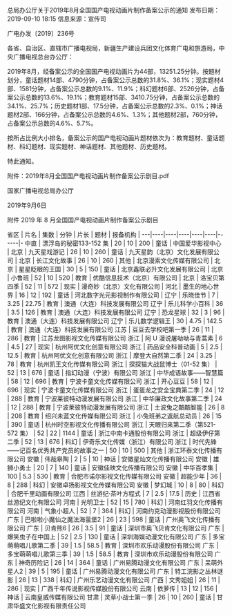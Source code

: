 总局办公厅关于2019年8月全国国产电视动画片制作备案公示的通知
发布日期：2019-09-10 18:15 	信息来源：宣传司 	

广电办发〔2019〕236号

各省、自治区、直辖市广播电视局，新疆生产建设兵团文化体育广电和旅游局，中央广播电视总台办公厅：

2019年8月，经备案公示的全国国产电视动画片为44部，13251.25分钟。按题材划分，童话题材14部、4790分钟，占备案公示总数的31.8%、36.1%；现实题材4部、1581分钟，占备案公示总数的9.1%、11.9%；科幻题材6部、2526分钟，占备案公示总数的13.6%、19.1%；教育题材15部、3410.75分钟，占备案公示总数的34.1%、25.7%；历史题材1部、17.5分钟，占备案公示总数的2.3%、0.1%；神话题材2部、166分钟，占备案公示总数的4.6%、1.3%；其他题材2部，760分钟，占备案公示总数的4.6%、5.7%。

按所占比例大小排名，备案公示的国产电视动画片题材依次为：教育题材、童话题材、科幻题材、现实题材、神话题材、其他题材、历史题材。

特此通知。

附件：2019年8月全国国产电视动画片制作备案公示剧目.pdf



国家广播电视总局办公厅

2019年9月6日　　

 
 




附件
2019 年 8 月全国国产电视动画片制作备案公示剧目 

省区 | 片名 | 集数 | 分钟 | 片长 | 题材 | 报备机构 | 
---|----|----|----|----|----|------|-
中直 | 漂浮岛的秘密133-152 集 | 20 | 10 | 200 | 童话 | 中国爱华影视中心 | 
北京 | 九天星戏游记 | 26 | 10 | 260 | 童话 | 九天星韵（北京）文化发展有限公司 | 
北京 | 长江文化故事 | 26 | 10 | 260 | 其他 | 北京漫索文化传媒有限公司 | 
北京 | 星星眨眼的王国 | 30 | 5 | 150 | 童话 | 北京鑫联必升文化发展有限公司 | 
北京 | 小鲁班 | 52 | 10 | 520 | 教育 | 优酷信息技术（北京）有限公司 | 
北京 | 洛宝贝第四季 | 52 | 11 | 572 | 现实 | 漫奇妙（北京）文化有限公司 | 
河北 | 墨生的地心世界 | 16 | 12 | 192 | 童话 | 河北数字光元影视制作有限公司 | 
辽宁 | 乐晓佳节 | 7 | 3.25 | 22.75 | 教育 | 澳通（大连）科技发展有限公司
辽宁 | 乐儿科学小百科 | 36 | 3.5 | 126 | 教育 | 澳通（大连）科技发展有限公司
辽宁 | 恐龙星球 | 32 | 3 | 96 | 教育 | 澳通（大连）科技发展有限公司
辽宁 | 乐儿数学逻辑王 | 30 | 4.75 | 142.5 | 教育 | 澳通（大连）科技发展有限公司
江苏 | 豆豆去学校吧第一季 | 26 | 11 | 286 | 教育 | 江苏龙图影视文化传媒有限公司
浙江 | 阿 U 漫说屠呦呦与青蒿素 | 6 | 4.5 | 27 | 现实 | 杭州阿优文化创意有限公司
浙江 | 药品安全科普动画 | 5 | 2.5 | 12.5 | 教育 | 杭州阿优文化创意有限公司
浙江 | 摩登大自然第二季 | 24 | 3.25 | 78 | 教育 | 杭州凯王文化传媒有限公司
浙江 | 探探猫大战鼠博士（01-52 集） | 52 | 13 | 676 | 童话 | 指幻动漫（宁波）有限公司
浙江 | 中华成语故事——智慧篇 | 58 | 12 | 696 | 教育 | 宁波卡童文化传媒有限公司
浙江 | 开心豆豆 | 58 | 12 | 696 | 现实 | 宁波卡童文化传媒有限公司
浙江 | 蛋蛋龙之安全宝典第二季 | 24 | 12 | 288 | 教育 | 宁波莱彼特动漫发展有限公司
浙江 | 中华廉政文化故事第二季 | 24 | 12 | 288 | 教育 | 宁波莱彼特动漫发展有限公司
浙江 | 土波兔之酷酷智能 | 26 | 8 | 208 | 教育 | 绍兴未蓝文化传媒有限公司
浙江 | 小兔班弟之返航总动员 | 26 | 15 | 390 | 童话 | 杭州时空影视文化传播有限公司
浙江 | 天眼归来第二季（第521-572 集） | 52 | 22 | 1144 | 童话 | 浙江中南卡通股份有限公司
浙江 | 超级伊仔第二季 | 52 | 13 | 676 | 科幻 | 伊奇乐文化传媒（浙江）有限公司
浙江 | 时代先锋——记百名优秀共产党员的故事之一 | 50 | 10 | 500 | 其他 | 浙江环泰文化传播有限公司
安徽 | 伟哉皋陶 | 2 | 5 | 10 | 神话 | 安徽星灿文化传播有限公司
安徽 | 雄狮小勇士 | 20 | 7 | 140 | 童话 | 安徽佳映文化传播有限公司
安徽 | 中华百孝集 | 100 | 5.3 | 530 | 教育 | 合肥市诺尔影视文化传媒有限公司
安徽 | 超能少年 | 36 | 8 | 288 | 科幻 | 安徽卓扬影视文化传媒有限公司
安徽 | 梦幻城 | 10 | 8 | 80 | 科幻 | 合肥千里动画有限公司
江西 | 丝游纪·茶叶方程式 | 7 | 2.5 | 17.5 | 历史 | 江西省丝游纪文化有限公司
河南 | 光明卫士 | 52 | 15 | 780 | 科幻 | 河南红羽文化传播有限公司
河南 | 气象小超人 | 52 | 7 | 364 | 科幻 | 河南约克动漫影视股份有限公司
广东 | 巴啦啦小魔仙之魔法海萤堡2 | 26 | 23 | 598 | 童话 | 广州奥飞文化传播有限公司
广东 | 贝肯熊6 | 26 | 3.5 | 91 | 童话 | 深圳市奥飞贝肯文化有限公司
广东 | 爆笑虫子在中国上 | 52 | 2.5 | 130 | 童话 | 深圳海娱动漫文化有限公司
广东 | 多宝萌萌唱儿歌第二季 | 39 | 1.5 | 58.5 | 教育 | 深圳市欢乐动漫股份有限公司
广东 | 多宝萌萌唱儿歌第三季 | 39 | 1.5 | 58.5 | 教育 | 深圳市欢乐动漫股份有限公司
广东 | 神奇历险记 | 26 | 14 | 364 | 童话 | 广州易腾动漫文化有限公司
广东 | 呆萌外星人2 | 39 | 5 | 195 | 童话 | 广州易腾动漫文化有限公司
广东 | 特工浣影之丛林谜影 | 26 | 13 | 338 | 科幻 | 广州乐艺动漫文化有限公司
广西 | 文秀姐姐 | 26 | 11 | 286 | 现实 | 广西千年传说影视传媒股份有限公司
云南 | 依萝传 | 13 | 12 | 156 | 神话 | 云南皇威传媒有限公司
甘肃 | 灵草小战士第一季 | 26 | 10 | 260 | 童话 | 甘肃华盛文化影视有限责任公司
